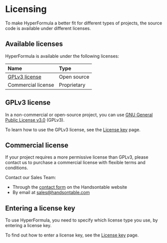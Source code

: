 # Licensing

To make HyperFormula a better fit for different types of projects, the source code is available under different licenses.

## Available licenses

HyperFormula is available under the following licenses:


| Name                                                                                  | Type        |
|:--------------------------------------------------------------------------------------|:------------|
| [GPLv3 license](https://github.com/handsontable/hyperformula/blob/master/LICENSE.txt) | Open source |
| Commercial license                                                                    | Proprietary |

## GPLv3 license

In a non-commercial or open-source project, you can use [GNU General Public License v3.0](https://github.com/handsontable/hyperformula/blob/master/LICENSE.txt) (GPLv3).

To learn how to use the GPLv3 license, see the [License key](license-key.md#gplv3-license) page.

## Commercial license

If your project requires a more permissive license than GPLv3, please contact us to purchase a commercial license with flexible terms and conditions.

Contact our Sales Team:

* Through the [contact form](https://handsontable.com/get-a-quote) on the Handsontable website
* By email at [sales@handsontable.com](mailto:sales@handsontable.com)

## Entering a license key

To use HyperFormula, you need to specify which license type you use, by entering a license key.

To find out how to enter a license key, see the [License key](license-key.md) page.
